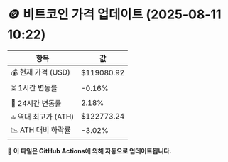 # 🪙 비트코인 가격 업데이트 (2025-08-11 10:22)

| 항목                | 값 |
|--------------------|----------------|
| 💰 현재 가격 (USD) | $119080.92 |
| ⏳ 1시간 변동률    | -0.16% |
| 📆 24시간 변동률   | 2.18% |
| 🔝 역대 최고가 (ATH) | $122773.24 |
| 📉 ATH 대비 하락률 | -3.02% |

🔄 **이 파일은 GitHub Actions에 의해 자동으로 업데이트됩니다.**
